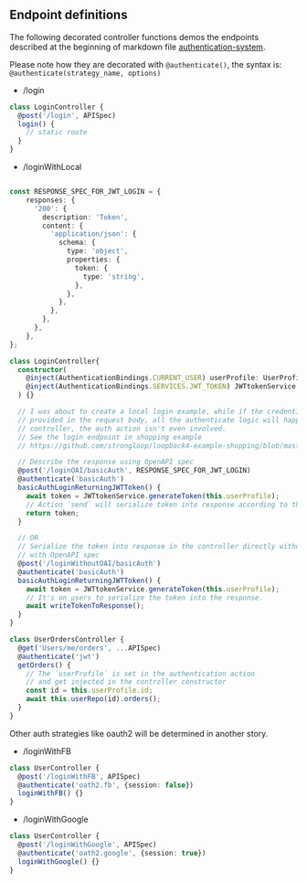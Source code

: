 ## Endpoint definitions

The following decorated controller functions demos the endpoints described at
the beginning of markdown file
[authentication-system](./authentication-system.md).

Please note how they are decorated with `@authenticate()`, the syntax is:
`@authenticate(strategy_name, options)`

- /login

```ts
class LoginController {
  @post('/login', APISpec)
  login() {
    // static route
  }
}
```

- /loginWithLocal

```ts

const RESPONSE_SPEC_FOR_JWT_LOGIN = {
    responses: {
      '200': {
        description: 'Token',
        content: {
          'application/json': {
            schema: {
              type: 'object',
              properties: {
                token: {
                  type: 'string',
                },
              },
            },
          },
        },
      },
    },
};

class LoginController{
  constructor(
    @inject(AuthenticationBindings.CURRENT_USER) userProfile: UserProfile,
    @inject(AuthenticationBindings.SERVICES.JWT_TOKEN) JWTtokenService: TokenService,
  ) {}

  // I was about to create a local login example, while if the credentials are
  // provided in the request body, all the authenticate logic will happen in the
  // controller, the auth action isn't even involved.
  // See the login endpoint in shopping example
  // https://github.com/strongloop/loopback4-example-shopping/blob/master/src/controllers/user.controller.ts#L137

  // Describe the response using OpenAPI spec
  @post('/loginOAI/basicAuth', RESPONSE_SPEC_FOR_JWT_LOGIN)
  @authenticate('basicAuth')
  basicAuthLoginReturningJWTToken() {
    await token = JWTtokenService.generateToken(this.userProfile);
    // Action `send` will serialize token into response according to the OpenAPI spec.
    return token;
  }

  // OR
  // Serialize the token into response in the controller directly without describing it
  // with OpenAPI spec
  @post('/loginWithoutOAI/basicAuth')
  @authenticate('basicAuth')
  basicAuthLoginReturningJWTToken() {
    await token = JWTtokenService.generateToken(this.userProfile);
    // It's on users to serialize the token into the response.
    await writeTokenToResponse();
  }
}
```

```ts
class UserOrdersController {
  @get('Users/me/orders', ...APISpec)
  @authenticate('jwt')
  getOrders() {
    // The `userProfile` is set in the authentication action
    // and get injected in the controller constructor
    const id = this.userProfile.id;
    await this.userRepo(id).orders();
  }
}
```

Other auth strategies like oauth2 will be determined in another story.

- /loginWithFB

```ts
class UserController {
  @post('/loginWithFB', APISpec)
  @authenticate('oath2.fb', {session: false})
  loginWithFB() {}
}
```

- /loginWithGoogle

```ts
class UserController {
  @post('/loginWithGoogle', APISpec)
  @authenticate('oath2.google', {session: true})
  loginWithGoogle() {}
}
```
